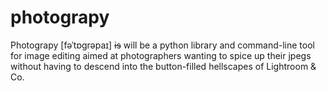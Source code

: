 # photograpy
Photograpy [fəˈtɒɡrəpaɪ] ~~is~~ will be a python library and command-line tool for image editing aimed at photographers wanting to spice up their jpegs without having to descend into the button-filled hellscapes of Lightroom & Co.
